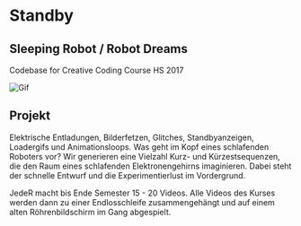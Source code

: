 # Standby
## Sleeping Robot / Robot Dreams
Codebase for Creative Coding Course HS 2017


![Gif](https://78.media.tumblr.com/29ad76636502733ba4575c03f9fcedf6/tumblr_osvhe1d6HH1r2geqjo1_500.gif)

## Projekt
Elektrische Entladungen, Bilderfetzen, Glitches, Standbyanzeigen, Loadergifs und Animationsloops. Was geht im Kopf eines schlafenden Roboters vor?
Wir generieren eine Vielzahl Kurz- und Kürzestsequenzen, die den Raum eines schlafenden Elektronengehirns imaginieren. Dabei steht der schnelle Entwurf und die Experimentierlust im Vordergrund.

JedeR macht bis Ende Semester 15 - 20 Videos. Alle Videos des Kurses werden dann zu einer Endlosschleife 
zusammengehängt und auf einem alten Röhrenbildschirm im Gang abgespielt. 



